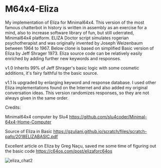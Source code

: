# M64x4-Eliza
My implementation of Eliza for Minimal64x4. This version of the most famous chatterbot in history is written in assembly as an exercise for a mind, also to increase software library of fun, but still uderrated, Minimal64x4 platform.
ELIZA Doctor script simulates rogerian psychotherapist and was originally invented by Joseph Weizenbaum between 1964 to 1967. Below clone is based on simplified Basic version of Eliza by Jeff Shrager 1973. Eliza source code can be relatively easily enriched by adding further new keywords and responses.

v1.0 Inherits 99% of Jeff Shrager's basic logic with some cosmetic additions, it's fairy faithful to the basic source.

v1.1 Is upgraded by enlarging keyword and response database. I used other Eliza implementations found on the Internet and also added my original conversation ideas. This version randomizes responses, so they are not always given in the same order. 


Credits:

Minimal64x4 computer by Slu4 https://github.com/slu4coder/Minimal-64x4-Home-Computer

Source of Eliza in Basic https://gzuliani.github.io/scratch/files/scratch-pafo/2018ELIZABASIC.pdf

Excellent article on Eliza by Greg Naçu, saved me some time of figuring out the basic code https://c64os.com/post/elizaforc64os 


![eliza_chat2](https://github.com/user-attachments/assets/e7ec4df9-847b-4901-be91-a83b9e8b7fec)
